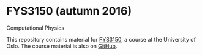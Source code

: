 # FYS3150 (autumn 2016)
Computational Physics

This repository contains material for [FYS3150](https://www.uio.no/studier/emner/matnat/fys/FYS3150/), a course at the University of Oslo. The course material is also on [GitHub](https://github.com/CompPhysics/ComputationalPhysics).

